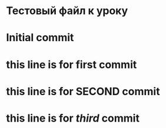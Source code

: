 # Тестовый файл к уроку

# Initial commit

# this line is for first commit

# this line is for SECOND commit

# this line is for *third* commit